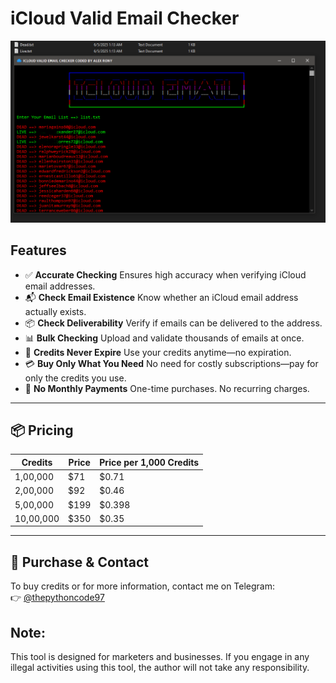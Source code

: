 # iCloud Valid Email Checker

![image](https://raw.githubusercontent.com/alexrony21/iCloud-Valid-Email-Checker/refs/heads/main/icloud_valid_email_checker.png)

## Features

- ✅ **Accurate Checking** Ensures high accuracy when verifying iCloud email addresses.
- 📬 **Check Email Existence** Know whether an iCloud email address actually exists.
- 📦 **Check Deliverability** Verify if emails can be delivered to the address.
- 📊 **Bulk Checking** Upload and validate thousands of emails at once.
- 🔄 **Credits Never Expire** Use your credits anytime—no expiration.
- 💳 **Buy Only What You Need** No need for costly subscriptions—pay for only the credits you use.
- 🚫 **No Monthly Payments** One-time purchases. No recurring charges.

---

## 📦 Pricing

| Credits         | Price   | Price per 1,000 Credits |
|-----------------|---------|-------------------------|
| 1,00,000        | $71     | $0.71                   |
| 2,00,000        | $92     | $0.46                   |
| 5,00,000        | $199    | $0.398                  |
| 10,00,000       | $350    | $0.35                   |

---

## 📩 Purchase & Contact

To buy credits or for more information, contact me on Telegram:  
👉 [@thepythoncode97](https://t.me/thepythoncode97)


## Note:
This tool is designed for marketers and businesses. If you engage in any illegal activities using this tool, the author will not take any responsibility.
